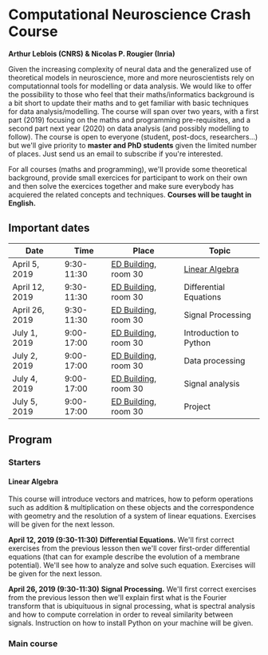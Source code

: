 # Computational Neuroscience Crash Course
**Arthur Leblois (CNRS) & Nicolas P. Rougier (Inria)**

Given the increasing complexity of neural data and the generalized use of theoretical
models in neuroscience, more and more neuroscientists rely on computationnal tools for
modelling or data analysis. We would like to offer the possibility to those who feel that
their maths/informatics background is a bit short to update their maths and to get familiar
with basic techniques for data analysis/modelling. The course will span over two years, with
a first part (2019) focusing on the maths and programming pre-requisites, and a second part
next year (2020) on data analysis (and possibly modelling to follow). The course is open to
everyone (student, post-docs, researchers...) but we'll give priority to **master and PhD
students** given the limited number of places. Just send us an email to subscribe if you're
interested.

For all courses (maths and programming), we'll provide some theoretical background, provide
small exercices for participant to work on their own and then solve the exercices together
and make sure everybody has acquiered the related concepts and techniques. **Courses will
be taught in English.**


## Important dates

Date  | Time | Place | Topic
----- | ---- | ----- | -----
April  5, 2019 | 9:30-11:30 | [ED Building], room 30 | [Linear Algebra](#linear-algebra)
April 12, 2019 | 9:30-11:30 | [ED Building], room 30 | Differential Equations
April 26, 2019 | 9:30-11:30 | [ED Building], room 30 | Signal Processing
July   1, 2019 | 9:00-17:00 | [ED Building], room 30 | Introduction to Python
July   2, 2019 | 9:00-17:00 | [ED Building], room 30 | Data processing
July   4, 2019 | 9:00-17:00 | [ED Building], room 30 | Signal analysis
July   5, 2019 | 9:00-17:00 | [ED Building], room 30 | Project 


[ED Building]: https://www.openstreetmap.org/#map=19/44.82505/-0.60734

## Program

### Starters

#### Linear Algebra

This course will introduce vectors and matrices, how to peform operations such as
addition & multiplication on these objects and the correspondence with geometry
and the resolution of a system of linear equations. Exercises will be given for
the next lesson.

**April 12, 2019 (9:30-11:30)** **Differential Equations.** We'll first correct exercises
from the previous lesson then we'll cover first-order differential equations (that can
for example describe the evolution of a membrane potential). We'll see how to analyze and
solve such equation. Exercises will be given for the next lesson.

**April 26, 2019 (9:30-11:30)** **Signal Processing.** We'll first correct exercises from
the previous lesson then we'll explain first what is the Fourier transform that is
ubiquituous in signal processing, what is spectral analysis and how to compute correlation
in order to reveal similarity between signals. Instruction on how to install Python on
your machine will be given.

### Main course
